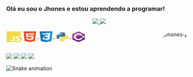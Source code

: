 ### Olá eu sou o Jhones e estou aprendendo a programar!
<div align="center">
  <a href="https://github.com/jhoneshark">
  <img height="180em" src="https://github-readme-stats.vercel.app/api?username=jhoneshark&show_icons=true&theme=radical&include_all_commits=true&count_private=true"/>
  <img height="130px" src="https://github-readme-stats.vercel.app/api/top-langs/?username=jhoneshark&layout=compact&langs_count=7&theme=radical"/>
</div>
  
  <div style="display: inline_block"><br>
  <img align="center" alt="Jones-Js" height="30" width="40" src="https://raw.githubusercontent.com/devicons/devicon/master/icons/javascript/javascript-plain.svg">
  <img align="center" alt="Jhones-HTML" height="30" width="40" src="https://raw.githubusercontent.com/devicons/devicon/master/icons/html5/html5-original.svg">
  <img align="center" alt="Jones-CSS" height="30" width="40" src="https://raw.githubusercontent.com/devicons/devicon/master/icons/css3/css3-original.svg">
  <img align="center" alt="Jones-Python" height="30" width="40" src="https://raw.githubusercontent.com/devicons/devicon/master/icons/python/python-original.svg">
  <img align="center" alt="Jones-Csharp" height="30" width="40" src="https://raw.githubusercontent.com/devicons/devicon/master/icons/csharp/csharp-original.svg">
  <img align="right" alt="Jhones-pic" height="150" style="border-radius:50px;" src="https://live.staticflickr.com/3836/14405888578_9e7f221d79_h.jpg">
</div>
  
  ##
  
  <div> 

  <a href="https://www.instagram.com/jhoneshark" target="_blank"><img src="https://img.shields.io/badge/-Instagram-%23E4405F?style=for-the-badge&logo=instagram&logoColor=white" target="_blank"></a>
 	<a href="https://www.twitch.tv/jhoneshark" target="_blank"><img src="https://img.shields.io/badge/Twitch-9146FF?style=for-the-badge&logo=twitch&logoColor=white" target="_blank"></a>
  <a href = "mailto:jhoneshark@protonmail.com"><img src="https://img.shields.io/badge/-Gmail-%23333?style=for-the-badge&logo=gmail&logoColor=white" target="_blank"></a>
  <a href="https://www.linkedin.com/in/jhones-michael-445165122/" target="_blank"><img src="https://img.shields.io/badge/-LinkedIn-%230077B5?style=for-the-badge&logo=linkedin&logoColor=white" target="_blank"></a> 
    
   ![Snake animation](https://github.com/jhoneshark/jhoneshark/blob/output/github-contribution-grid-snake.svg)   
 </div>
